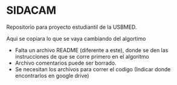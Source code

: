 # SIDACAM
Repositorio para proyecto estudiantil de la USBMED. 

Aqui se copiara lo que se vaya cambiando del algortimo

- Falta un archivo README (diferente a este), donde se den las instrucciones de que se corre primero en el algoritmo
- Archivo comentarios puede ser borrado.
- Se necesitan los archivos para correr el codigo (Indicar donde encontrarlos en google drive)
